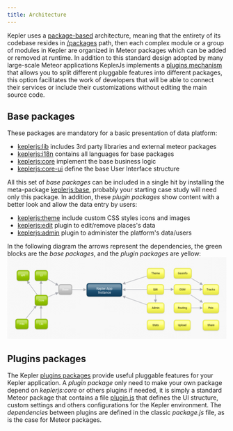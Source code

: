 ```yaml
---
title: Architecture
---
```


Kepler uses a [package-based](https://medium.com/keplerjs/converting-a-meteorjs-project-to-a-package-based-architecture-82c23856a3b9) architecture, meaning that the entirety of its codebase resides in [/packages](https://github.com/Keplerjs/Kepler/tree/master/packages) path, then each complex module or a group of modules in Kepler are organized in Meteor packages which can be added or removed at runtime.
In addition to this standard design adopted by many large-scale Meteor applications KeplerJs implements a [plugins mechanism](architecture.html#Plugins-packages) that allows you to split different pluggable features into different packages, this option facilitates the work of developers that will be able to connect their services or include their customizations without editing the main source code.

## Base packages

These packages are mandatory for a basic presentation of data platform:

* [keplerjs:lib](https://github.com/Keplerjs/Kepler/tree/master/packages/lib) includes 3rd party libraries and external meteor packages
* [keplerjs:i18n](https://github.com/Keplerjs/Kepler/tree/master/packages/i18n) contains all languages for base packages
* [keplerjs:core](https://github.com/Keplerjs/Kepler/tree/master/packages/core) implement the base business logic
* [keplerjs:core-ui](https://github.com/Keplerjs/Kepler/tree/master/packages/core-ui) define the base User Interface structure

All this set of *base packages* can be included in a single hit by installing the meta-package [keplerjs:base](https://github.com/Keplerjs/Kepler/tree/master/packages/base), probably your starting case study will need only this package. In addition, these *plugin packages* show content with a better look and allow the data entry by users:

* [keplerjs:theme](https://github.com/Keplerjs/Kepler/tree/master/packages/theme) include custom CSS styles icons and images
* [keplerjs:edit](https://github.com/Keplerjs/Kepler/tree/master/packages/edit) plugin to edit/remove places's data
* [keplerjs:admin](https://github.com/Keplerjs/Kepler/tree/master/packages/admin) plugin to administer the platform's data/users

In the following diagram the arrows represent the dependencies, the green blocks are the *base packages*, and the *plugin packages* are yellow:
![base packages](images/base-packages.png)


## Plugins packages
The Kepler [plugins packages](plugins.html) provide useful pluggable features for your Kepler application. A *plugin package* only need to make your own package depend on *keplerjs:core* or others plugins if needed, it is simply a standard Meteor package that contains a file [plugin.js](plugin-js.html) that defines the UI structure, custom settings and others configurations for the Kepler environment. The *dependencies* between plugins are defined in the classic *package.js* file, as is the case for Meteor packages.
